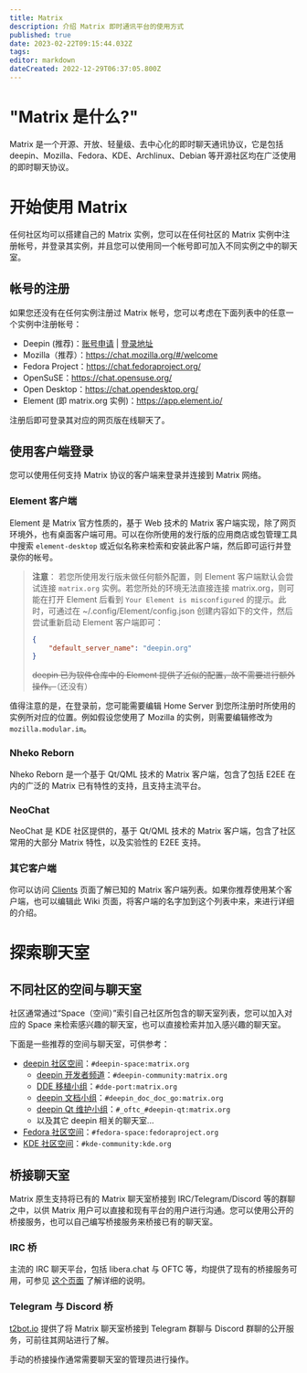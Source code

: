 ```yaml
---
title: Matrix
description: 介绍 Matrix 即时通讯平台的使用方式
published: true
date: 2023-02-22T09:15:44.032Z
tags: 
editor: markdown
dateCreated: 2022-12-29T06:37:05.800Z
---
```


# "Matrix 是什么?"

Matrix 是一个开源、开放、轻量级、去中心化的即时聊天通讯协议，它是包括 deepin、Mozilla、Fedora、KDE、Archlinux、Debian 等开源社区均在广泛使用的即时聊天协议。

# 开始使用 Matrix

任何社区均可以搭建自己的 Matrix 实例，您可以在任何社区的 Matrix 实例中注册帐号，并登录其实例，并且您可以使用同一个帐号即可加入不同实例之中的聊天室。

## 帐号的注册

如果您还没有在任何实例注册过 Matrix 帐号，您可以考虑在下面列表中的任意一个实例中注册帐号：

- Deepin (推荐)：[账号申请](https://cooperation.uniontech.com/public/form/41b23e5518074c1b958d11e5c8d2d54e) | [登录地址](https://chat.getdeepin.org)
- Mozilla（推荐）：https://chat.mozilla.org/#/welcome
- Fedora Project：https://chat.fedoraproject.org/
- OpenSuSE：https://chat.opensuse.org/
- Open Desktop：https://chat.opendesktop.org/
- Element (即 matrix.org 实例)：https://app.element.io/

注册后即可登录其对应的网页版在线聊天了。

## 使用客户端登录

您可以使用任何支持 Matrix 协议的客户端来登录并连接到 Matrix 网络。

### Element 客户端

Element 是 Matrix 官方性质的，基于 Web 技术的 Matrix 客户端实现，除了网页环境外，也有桌面客户端可用。可以在你所使用的发行版的应用商店或包管理工具中搜索 `element-desktop` 或近似名称来检索和安装此客户端，然后即可运行并登录你的帐号。

> **注意**：
> 若您所使用发行版未做任何额外配置，则 Element 客户端默认会尝试连接 `matrix.org` 实例。若您所处的环境无法直接连接 matrix.org，则可能在打开 Element 后看到 `Your Element is misconfigured` 的提示。此时，可通过在 ~/.config/Element/config.json 创建内容如下的文件，然后尝试重新启动 Element 客户端即可：
> ```json
> {
>     "default_server_name": "deepin.org"
> }
> ```
> ~~deepin 已为软件仓库中的 Element 提供了近似的配置，故不需要进行额外操作。~~（还没有）

值得注意的是，在登录前，您可能需要编辑 Home Server 到您所注册时所使用的实例所对应的位置。例如假设您使用了 Mozilla 的实例，则需要编辑修改为 `mozilla.modular.im`。

### Nheko Reborn

Nheko Reborn 是一个基于 Qt/QML 技术的 Matrix 客户端，包含了包括 E2EE 在内的广泛的 Matrix 已有特性的支持，且支持主流平台。

### NeoChat

NeoChat 是 KDE 社区提供的，基于 Qt/QML 技术的 Matrix 客户端，包含了社区常用的大部分 Matrix 特性，以及实验性的 E2EE 支持。

### 其它客户端

你可以访问 [Clients](https://matrix.org/clients/) 页面了解已知的 Matrix 客户端列表。如果你推荐使用某个客户端，也可以编辑此 Wiki 页面，将客户端的名字加到这个列表中来，来进行详细的介绍。

# 探索聊天室

## 不同社区的空间与聊天室

社区通常通过“Space（空间）”索引自己社区所包含的聊天室列表，您可以加入对应的 Space 来检索感兴趣的聊天室，也可以直接检索并加入感兴趣的聊天室。

下面是一些推荐的空间与聊天室，可供参考：

- [deepin 社区空间](https://matrix.to/#/#deepin-space:matrix.org)：`#deepin-space:matrix.org`
  - [deepin 开发者频道](https://matrix.to/#/#deepin-community:matrix.org)：`#deepin-community:matrix.org`
  - [DDE 移植小组](https://matrix.to/#/#dde-port:matrix.org)：`#dde-port:matrix.org`
  - [deepin 文档小组](https://matrix.to/#/#deepin_doc_doc_go:matrix.org)：`#deepin_doc_doc_go:matrix.org`
  - [deepin Qt 维护小组](https://matrix.to/#/#_oftc_#deepin-qt:matrix.org)：`#_oftc_#deepin-qt:matrix.org`
  - 以及其它 deepin 相关的聊天室...
- [Fedora 社区空间](https://matrix.to/#/#fedora-space:fedoraproject.org)：`#fedora-space:fedoraproject.org`
- [KDE 社区空间](https://matrix.to/#/#kde-community:kde.org)：`#kde-community:kde.org`

## 桥接聊天室

Matrix 原生支持将已有的 Matrix 聊天室桥接到 IRC/Telegram/Discord 等的群聊之中，以供 Matrix 用户可以直接和现有平台的用户进行沟通。您可以使用公开的桥接服务，也可以自己编写桥接服务来桥接已有的聊天室。

### IRC 桥

主流的 IRC 聊天平台，包括 libera.chat 与 OFTC 等，均提供了现有的桥接服务可用，可参见 [这个页面](https://matrix-org.github.io/matrix-appservice-irc/latest/bridged_networks.html) 了解详细的说明。

### Telegram 与 Discord 桥

[t2bot.io](https://t2bot.io/) 提供了将 Matrix 聊天室桥接到 Telegram 群聊与 Discord 群聊的公开服务，可前往其网站进行了解。

手动的桥接操作通常需要聊天室的管理员进行操作。